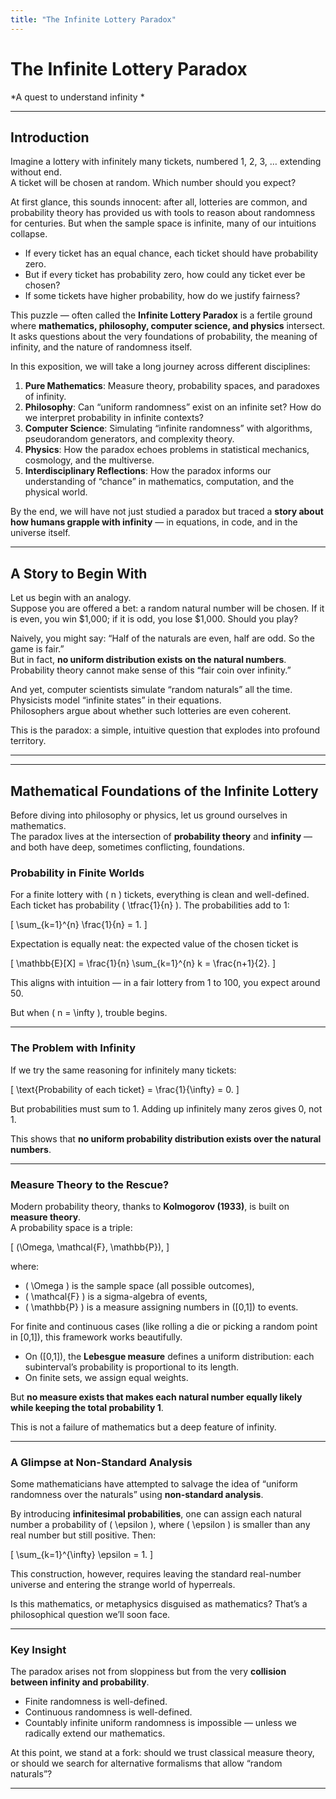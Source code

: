 ```yaml
---
title: "The Infinite Lottery Paradox"
---
```


# The Infinite Lottery Paradox  
*A quest to understand infinity *  

---

## Introduction  

Imagine a lottery with infinitely many tickets, numbered 1, 2, 3, … extending without end.  
A ticket will be chosen at random. Which number should you expect?  

At first glance, this sounds innocent: after all, lotteries are common, and probability theory has provided us with tools to reason about randomness for centuries. But when the sample space is infinite, many of our intuitions collapse.  

- If every ticket has an equal chance, each ticket should have probability zero.  
- But if every ticket has probability zero, how could any ticket ever be chosen?  
- If some tickets have higher probability, how do we justify fairness?  

This puzzle — often called the **Infinite Lottery Paradox** is a fertile ground where **mathematics, philosophy, computer science, and physics** intersect. It asks questions about the very foundations of probability, the meaning of infinity, and the nature of randomness itself.  

In this exposition, we will take a long journey across different disciplines:  

1. **Pure Mathematics**: Measure theory, probability spaces, and paradoxes of infinity.  
2. **Philosophy**: Can “uniform randomness” exist on an infinite set? How do we interpret probability in infinite contexts?  
3. **Computer Science**: Simulating “infinite randomness” with algorithms, pseudorandom generators, and complexity theory.  
4. **Physics**: How the paradox echoes problems in statistical mechanics, cosmology, and the multiverse.  
5. **Interdisciplinary Reflections**: How the paradox informs our understanding of “chance” in mathematics, computation, and the physical world.  

By the end, we will have not just studied a paradox but traced a **story about how humans grapple with infinity** — in equations, in code, and in the universe itself.  

---

## A Story to Begin With  

Let us begin with an analogy.  
Suppose you are offered a bet: a random natural number will be chosen. If it is even, you win $1,000; if it is odd, you lose $1,000. Should you play?  

Naively, you might say: “Half of the naturals are even, half are odd. So the game is fair.”  
But in fact, **no uniform distribution exists on the natural numbers**. Probability theory cannot make sense of this “fair coin over infinity.”  

And yet, computer scientists simulate “random naturals” all the time.  
Physicists model “infinite states” in their equations.  
Philosophers argue about whether such lotteries are even coherent.  

This is the paradox: a simple, intuitive question that explodes into profound territory.  

---

---

## Mathematical Foundations of the Infinite Lottery  

Before diving into philosophy or physics, let us ground ourselves in mathematics.  
The paradox lives at the intersection of **probability theory** and **infinity** — and both have deep, sometimes conflicting, foundations.  

### Probability in Finite Worlds  

For a finite lottery with \( n \) tickets, everything is clean and well-defined.  
Each ticket has probability \( \tfrac{1}{n} \). The probabilities add to 1:  

\[
\sum_{k=1}^{n} \frac{1}{n} = 1.
\]

Expectation is equally neat: the expected value of the chosen ticket is  

\[
\mathbb{E}[X] = \frac{1}{n} \sum_{k=1}^{n} k = \frac{n+1}{2}.
\]

This aligns with intuition — in a fair lottery from 1 to 100, you expect around 50.  

But when \( n = \infty \), trouble begins.  

---

### The Problem with Infinity  

If we try the same reasoning for infinitely many tickets:  

\[
\text{Probability of each ticket} = \frac{1}{\infty} = 0.
\]

But probabilities must sum to 1. Adding up infinitely many zeros gives 0, not 1.  

This shows that **no uniform probability distribution exists over the natural numbers**.  

---

### Measure Theory to the Rescue?  

Modern probability theory, thanks to **Kolmogorov (1933)**, is built on **measure theory**.  
A probability space is a triple:

\[
(\Omega, \mathcal{F}, \mathbb{P}),
\]

where:  
- \( \Omega \) is the sample space (all possible outcomes),  
- \( \mathcal{F} \) is a sigma-algebra of events,  
- \( \mathbb{P} \) is a measure assigning numbers in \([0,1]\) to events.  

For finite and continuous cases (like rolling a die or picking a random point in [0,1]), this framework works beautifully.  

- On \([0,1]\), the **Lebesgue measure** defines a uniform distribution: each subinterval’s probability is proportional to its length.  
- On finite sets, we assign equal weights.  

But **no measure exists that makes each natural number equally likely while keeping the total probability 1**.  

This is not a failure of mathematics but a deep feature of infinity.  

---

### A Glimpse at Non-Standard Analysis  

Some mathematicians have attempted to salvage the idea of “uniform randomness over the naturals” using **non-standard analysis**.  

By introducing **infinitesimal probabilities**, one can assign each natural number a probability of \( \epsilon \), where \( \epsilon \) is smaller than any real number but still positive. Then:

\[
\sum_{k=1}^{\infty} \epsilon = 1.
\]

This construction, however, requires leaving the standard real-number universe and entering the strange world of hyperreals.  

Is this mathematics, or metaphysics disguised as mathematics? That’s a philosophical question we’ll soon face.  

---

### Key Insight  

The paradox arises not from sloppiness but from the very **collision between infinity and probability**.  
- Finite randomness is well-defined.  
- Continuous randomness is well-defined.  
- Countably infinite uniform randomness is impossible — unless we radically extend our mathematics.  

At this point, we stand at a fork: should we trust classical measure theory, or should we search for alternative formalisms that allow “random naturals”?  

---

